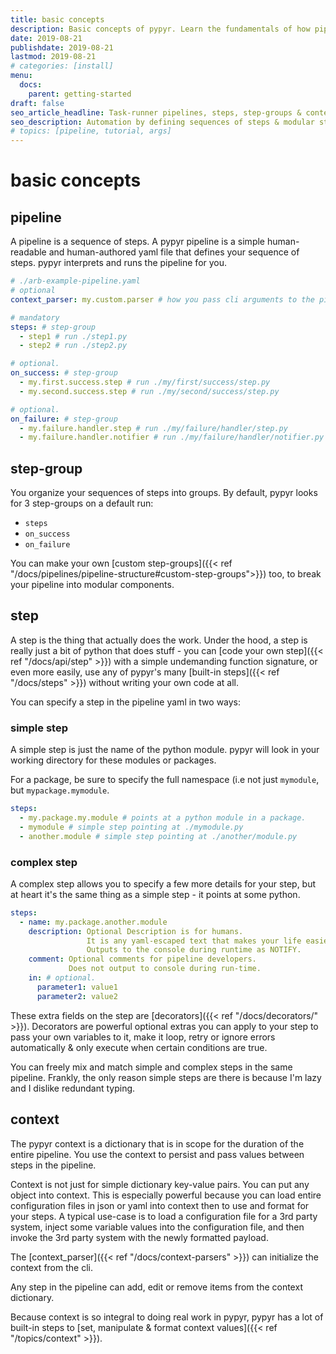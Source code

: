 ```yaml
---
title: basic concepts
description: Basic concepts of pypyr. Learn the fundamentals of how pipelines, step-groups, steps & context fit together.
date: 2019-08-21
publishdate: 2019-08-21
lastmod: 2019-08-21
# categories: [install]
menu:
  docs:
    parent: getting-started
draft: false
seo_article_headline: Task-runner pipelines, steps, step-groups & context.
seo_description: Automation by defining sequences of steps & modular step groups in a pipeline. Use context to pass values between steps.
# topics: [pipeline, tutorial, args]
---
```

# basic concepts
## pipeline
A pipeline is a sequence of steps. A pypyr pipeline is a simple human-readable 
and human-authored yaml file that defines your sequence of steps. pypyr 
interprets and runs the pipeline for you.

```yaml
# ./arb-example-pipeline.yaml
# optional
context_parser: my.custom.parser # how you pass cli arguments to the pipeline.

# mandatory
steps: # step-group
  - step1 # run ./step1.py
  - step2 # run ./step2.py

# optional.
on_success: # step-group
  - my.first.success.step # run ./my/first/success/step.py
  - my.second.success.step # run ./my/second/success/step.py

# optional.
on_failure: # step-group
  - my.failure.handler.step # run ./my/failure/handler/step.py
  - my.failure.handler.notifier # run ./my/failure/handler/notifier.py
```

## step-group
You organize your sequences of steps into groups. By default, pypyr looks for 
3 step-groups on a default run:

- `steps`
- `on_success`
- `on_failure`

You can make your own [custom step-groups]({{< ref "/docs/pipelines/pipeline-structure#custom-step-groups">}}) 
too, to break your pipeline into modular components.

## step
A step is the thing that actually does the work. Under the hood, a step is 
really just a bit of python that does stuff - you can 
[code your own step]({{< ref "/docs/api/step" >}}) with a simple undemanding 
function signature, or even more easily, use any of 
pypyr's many [built-in steps]({{< ref "/docs/steps" >}}) without writing your 
own code at all.

You can specify a step in the pipeline yaml in two ways:

### simple step
A simple step is just the name of the python module. pypyr will look in your 
working directory for these modules or packages.

For a package, be sure to specify the full namespace (i.e not just `mymodule`, 
but `mypackage.mymodule`.

```yaml
steps:
  - my.package.my.module # points at a python module in a package.
  - mymodule # simple step pointing at ./mymodule.py
  - another.module # simple step pointing at ./another/module.py
```

### complex step
A complex step allows you to specify a few more details for your step, but at 
heart it's the same thing as a simple step - it points at some python.

```yaml
steps:
  - name: my.package.another.module
    description: Optional Description is for humans.
                 It is any yaml-escaped text that makes your life easier.
                 Outputs to the console during runtime as NOTIFY.
    comment: Optional comments for pipeline developers.
             Does not output to console during run-time.
    in: # optional. 
      parameter1: value1
      parameter2: value2
```

These extra fields on the step are [decorators]({{< ref "/docs/decorators/" >}}). 
Decorators are powerful optional extras you can apply to your step to pass your
own variables to it, make it loop, retry or ignore errors automatically & only 
execute when certain conditions are true.

You can freely mix and match simple and complex steps in the same pipeline. 
Frankly, the only reason simple steps are there is because I'm lazy and I 
dislike redundant typing.

## context
The pypyr context is a dictionary that is in scope for the duration of the 
entire pipeline. You use the context to persist and pass values between steps 
in the pipeline.

Context is not just for simple dictionary key-value pairs. You can put any 
object into context. This is especially powerful because you can load entire 
configuration files in json or yaml into context then to use and format for 
your steps. A typical use-case is to load a configuration file for a 3rd party 
system, inject some variable values into the configuration file, and then invoke 
the 3rd party system with the newly formatted payload.

The [context_parser]({{< ref "/docs/context-parsers" >}}) can initialize the 
context from the cli. 

Any step in the pipeline can add, edit or remove items from the context 
dictionary.

Because context is so integral to doing real work in pypyr, pypyr has a lot of 
built-in steps to [set, manipulate & format context values]({{< ref "/topics/context" >}}).
